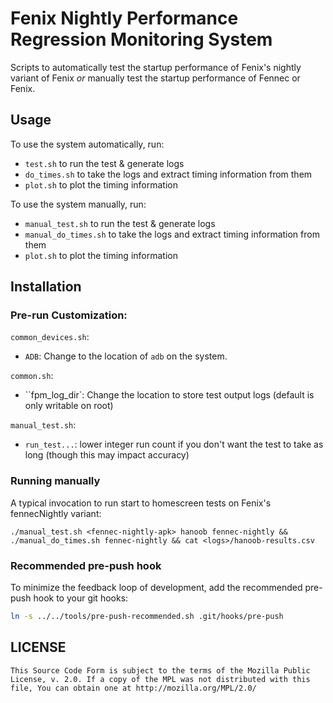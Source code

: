 # Fenix Nightly Performance Regression Monitoring System
Scripts to automatically test the startup performance of Fenix's
nightly variant of Fenix *or* manually test the startup performance of
Fennec or Fenix.

## Usage
To use the system automatically, run:
* `test.sh` to run the test & generate logs
* `do_times.sh` to take the logs and extract timing information from them
* `plot.sh` to plot the timing information

To use the system manually, run:
* `manual_test.sh` to run the test & generate logs
* `manual_do_times.sh` to take the logs and extract timing information from them
* `plot.sh` to plot the timing information

## Installation

### Pre-run Customization:
`common_devices.sh`:
- `ADB`: Change to the location of `adb` on the system.

`common.sh`:
- ``fpm_log_dir`: Change the location to store test output logs (default is only writable on root)

`manual_test.sh`:
- `run_test...`: lower integer run count if you don't want the test to take as long (though this may impact accuracy)

### Running manually
A typical invocation to run start to homescreen tests on Fenix's fennecNightly variant:
```
./manual_test.sh <fennec-nightly-apk> hanoob fennec-nightly && ./manual_do_times.sh fennec-nightly && cat <logs>/hanoob-results.csv
```

### Recommended pre-push hook
To minimize the feedback loop of development, add the recommended pre-push hook to your git hooks:
```sh
ln -s ../../tools/pre-push-recommended.sh .git/hooks/pre-push
```

## LICENSE

    This Source Code Form is subject to the terms of the Mozilla Public
    License, v. 2.0. If a copy of the MPL was not distributed with this
    file, You can obtain one at http://mozilla.org/MPL/2.0/
